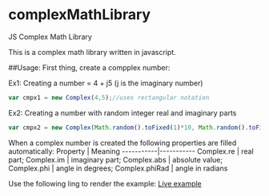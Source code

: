 # complexMathLibrary
JS Complex Math Library

This is a complex math library written in javascript.

##Usage:
First thing, create a compplex number:

Ex1: Creating a number = 4 + j5 (j is the imaginary number)
```js
var cmpx1 = new Complex(4,5);//uses rectangular notation
```

Ex2: Creating a number with random integer real and imaginary parts
```js
var cmpx2 = new Complex(Math.random().toFixed(1)*10, Math.random().toFixed(1)*10);
```

When a complex number is created the following properties are filled automatically:
Property | Meaning
-----------|-----------
Complex.re | real part;
Complex.im | imaginary part;
Complex.abs | absolute value;
Complex.phi | angle in degrees;
Complex.phiRad | angle in radians


Use the following ling to render the example:
[Live example](https://rawgit.com/jrussi/complexMathLibrary/master/example.html)
